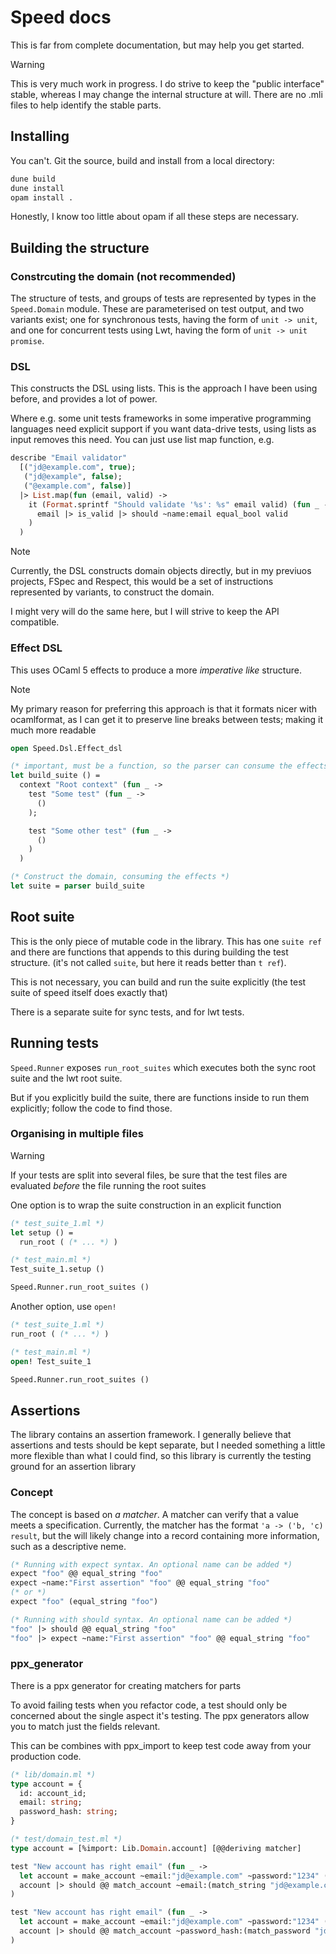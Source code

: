 # Speed docs

This is far from complete documentation, but may help you get started.

> [!WARNING]
> This is very much work in progress. I do strive to keep the "public interface"
> stable, whereas I may change the internal structure at will. There are no .mli
> files to help identify the stable parts.

## Installing

You can't. Git the source, build and install from a local directory:

```sh
dune build
dune install
opam install .
```

Honestly, I know too little about opam if all these steps are necessary.

## Building the structure

### Constrcuting the domain (not recommended)

The structure of tests, and groups of tests are represented by types in the 
`Speed.Domain` module. These are parameterised on test output, and two variants
exist; one for synchronous tests, having the form of `unit -> unit`, and one
for concurrent tests using Lwt, having the form of `unit -> unit promise`.

### DSL

This constructs the DSL using lists. This is the approach I have been using 
before, and provides a lot of power.

Where e.g. some unit tests frameworks in some imperative programming languages
need explicit support if you want data-drive tests, using lists as input removes
this need. You can just use list map function, e.g.

```ocaml
describe "Email validator"
  [("jd@example.com", true);
   ("jd@example", false);
   ("@example.com", false)]
  |> List.map(fun (email, valid) -> 
    it (Format.sprintf "Should validate '%s': %s" email valid) (fun _ ->
      email |> is_valid |> should ~name:email equal_bool valid
    )
  )
```

> [!NOTE]
> Currently, the DSL constructs domain objects directly, but in my previuos 
> projects, FSpec and Respect, this would be a set of instructions represented
> by variants, to construct the domain.
> 
> I might very will do the same here, but I will strive to keep the API 
> compatible.

### Effect DSL

This uses OCaml 5 effects to produce a more _imperative like_ structure.

> [!NOTE]
> My primary reason for preferring this approach is that it formats nicer with 
> ocamlformat, as I can get it to preserve line breaks between tests; making it
> much more readable

```ocaml
open Speed.Dsl.Effect_dsl

(* important, must be a function, so the parser can consume the effects *)
let build_suite () =
  context "Root context" (fun _ ->
    test "Some test" (fun _ ->
      ()
    );

    test "Some other test" (fun _ ->
      ()
    )
  )

(* Construct the domain, consuming the effects *)
let suite = parser build_suite
```

## Root suite

This is the only piece of mutable code in the library. This has one `suite ref`
and there are functions that appends to this during building the test structure.
(it's not called `suite`, but here it reads better than `t ref`). 

This is not necessary, you can build and run the suite explicitly (the test 
suite of speed itself does exactly that)

There is a separate suite for sync tests, and for lwt tests. 

## Running tests

`Speed.Runner` exposes `run_root_suites` which executes both the sync root suite
and the lwt root suite.

But if you explicitly build the suite, there are functions inside to run them
explicitly; follow the code to find those.

### Organising in multiple files

> [!WARNING]
> If your tests are split into several files, be sure that the test files are
> evaluated _before_ the file running the root suites

One option is to wrap the suite construction in an explicit function

```ocaml
(* test_suite_1.ml *)
let setup () =
  run_root ( (* ... *) )

(* test_main.ml *)
Test_suite_1.setup ()

Speed.Runner.run_root_suites ()
```

Another option, use `open!`

```ocaml
(* test_suite_1.ml *)
run_root ( (* ... *) )

(* test_main.ml *)
open! Test_suite_1

Speed.Runner.run_root_suites ()
```

## Assertions

The library contains an assertion framework. I generally believe that assertions
and tests should be kept separate, but I needed something a little more flexible
than what I could find, so this library is currently the testing ground for
an assertion library

### Concept

The concept is based on _a matcher_. A matcher can verify that a value meets a
specification. Currently, the matcher has the format `'a -> ('b, 'c) result`,
but the will likely change into a record containing more information, such as a
descriptive neme.

```ocaml
(* Running with expect syntax. An optional name can be added *)
expect "foo" @@ equal_string "foo"
expect ~name:"First assertion" "foo" @@ equal_string "foo"
(* or *)
expect "foo" (equal_string "foo")

(* Running with should syntax. An optional name can be added *)
"foo" |> should @@ equal_string "foo"
"foo" |> expect ~name:"First assertion" "foo" @@ equal_string "foo"
```

### ppx_generator

There is a ppx generator for creating matchers for parts 

To avoid failing tests when you refactor code, a test should only be concerned
about the single aspect it's testing. The ppx generators allow you to match just
the fields relevant.

This can be combines with ppx_import to keep test code away from your production
code.

```ocaml
(* lib/domain.ml *)
type account = {
  id: account_id;
  email: string;
  password_hash: string;
}

(* test/domain_test.ml *)
type account = [%import: Lib.Domain.account] [@@deriving matcher]

test "New account has right email" (fun _ ->
  let account = make_account ~email:"jd@example.com" ~password:"1234" () in
  account |> should @@ match_account ~email:(match_string "jd@example.coM")
)

test "New account has right email" (fun _ ->
  let account = make_account ~email:"jd@example.com" ~password:"1234" () in
  account |> should @@ match_account ~password_hash:(match_password "jd@example.coM")
)
```
